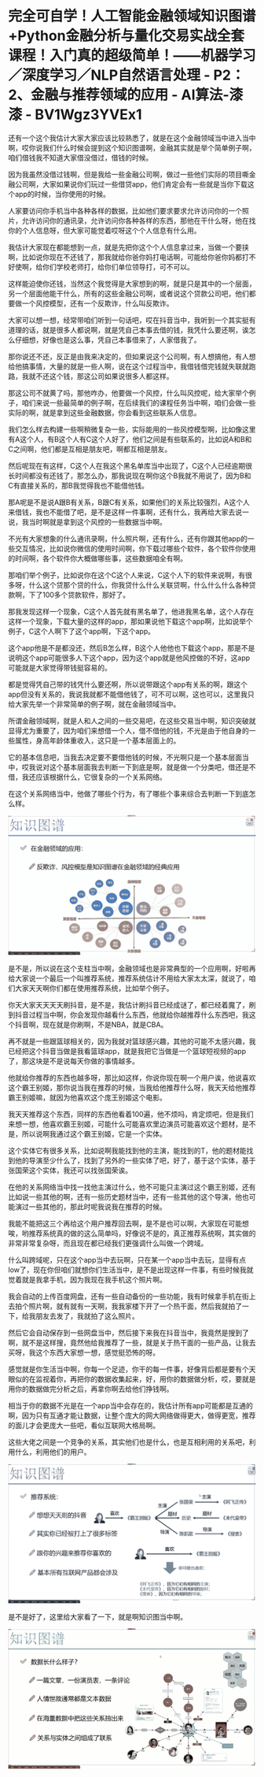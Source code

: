 # 完全可自学！人工智能金融领域知识图谱+Python金融分析与量化交易实战全套课程！入门真的超级简单！——机器学习／深度学习／NLP自然语言处理 - P2：2、金融与推荐领域的应用 - AI算法-漆漆 - BV1Wgz3YVEx1

还有一个这个我估计大家大家应该比较熟悉了，就是在这个金融领域当中进入当中啊，哎你说我们什么时候会提到这个知识图谱啊，金融其实就是举个简单例子啊，咱们借钱我不知道大家借没借过，借钱的时候。

因为我虽然没借过钱啊，但是我给一些金融公司啊，做过一些他们实际的项目嘶金融公司啊，大家如果说你们玩过一些借贷app，他们肯定会有一些就是当你下载这个app的时候，当你使用的时候。

人家要访问你手机当中各种各样的数据，比如他们要求要求允许访问你的一个照片，允许访问你的通讯录，允许访问你各种各样的东西，那他在干什么呀，他在找你的个人信息呀，但大家可能觉着哎呀这个个人信息有什么用。

我估计大家现在都能想到一点，就是先把你这个个人信息拿过来，当做一个要挟啊，比如说你现在不还钱了，那我就给你爸你妈打电话啊，可能给你爸你妈都打不好使啊，给你们学校老师打，给你们单位领导打，可不可以。

这样能迫使你还钱，当然这个我觉得是大家想到的啊，就是只是其中的一个层面，另一个层面他能干什么，所有的这些金融公司啊，或者说这个贷款公司吧，他们都要做一个风控模型，还有一个反欺诈，什么叫反欺诈。

大家可以想一想，经常带咱们听到一句话吧，哎在抖音当中，我听到一个其实挺有道理的话，就是很多人都说啊，就是凭自己本事去借的钱，我凭什么要还啊，诶怎么仔细想，好像也是这么事，凭自己本事借来了，人家借我了。

那你说还不还，反正是由我来决定的，但如果说这个公司啊，有人想搞他，有人想给他搞事情，大量的就是一些人啊，说在这个过程当中，我借钱借完钱就失联就跑路，我就不还这个钱，那这公司如果说很多人都这样。

那这公司不就黄了吗，那他咋办，他要做一个风控，什么叫风控呢，给大家举个例子，咱们来说一些最简单的例子啊，在后续我们的课程任务当中啊，咱们会做一些实际的啊，就是拿到这些金融数据，你会看到这些联系人信息。

我们怎么样去构建一些啊稍微复杂一些，实际能用的一些风控模型啊，比如像这里有A这个人，有B这个人有C这个人好了，他们之间是有些联系的，比如说A和B和C之间啊，他们都是互相是朋友吧，啊都互相是朋友。

然后呢现在有这样，C这个人在我这个黑名单库当中出现了，C这个人已经逾期很长时间都没有还钱了，那怎么办，那我说现在啊你这个B我就不用说了，因为B和C有直接关系的，那B我觉得我也不能借他钱。

那A呢是不是说A跟B有关系，B跟C有关系，如果他们的关系比较强烈，A这个人来借钱，我也不能借了吧，是不是这样一件事啊，还有什么，我再给大家去说一说，我当时啊就是拿到这个风控的一些数据当中啊。

不光有大家想象的什么通讯录啊，什么照片啊，还有什么，还有你跟其他app的一些交互情况，比如说你微信的使用时间啊，你下载过哪些个软件，各个软件你使用的时间啊，各个软件你大概做哪些事，这些数据咱全有啊。

那咱们举个例子，比如说你在这个C这个人来说，C这个人下的软件来说啊，有很多呀，什么这个贷那个贷的什么，你我贷什么什么关联贷啊，什么什么什么各种贷款啊，下了100多个贷款软件，那好了。

那我发现这样一个现象，C这个人首先就有黑名单了，他进我黑名单，这个人存在这样一个现象，下载大量的这样的app，那如果说他下载这个app啊，比如说举个例子，C这个人啊下了这个app啊，下这个app。

这个app他是不是都没还，然后B怎么样，B这个人他他也下载这个app，那是不是说明这个app可能很多人下这个app，因为这个app就是他风控做的不好，这app可能就是大家觉得带钱挺容易的。

都是觉得凭自己带的钱凭什么要还啊，所以说带跟这个app有关系的啊，跟这个app但没有关系的，我说我就都不能借他钱了，可不可以啊，这也可以，这里我只给大家先举一个非常简单的例子啊，就在金融领域当中。

所谓金融领域啊，就是人和人之间的一些交易吧，在这些交易当中啊，知识突破就显得尤为重要了，因为咱们来想借一个人，借不借他的钱，不光是由于他自身的一些属性，身高年龄体重收入，这只是一个基本层面上的。

它的基本信息吧，当我去决定要不要借他钱的时候，不光啊只是一个基本层面当中，哎我说对这个基本层面我去判断一下到底是啊，就是做一个分类吧，借还是不借，我还应该根据什么，它很复杂的一个关系网络。

在这个关系网络当中，他做了哪些个行为，有了哪些个事来综合去判断一下到底怎么样。

![](img/bd54e8d5d37f0108ffef89fa9f8424b7_1.png)

是不是，所以说在这个支柱当中啊，金融领域也是非常典型的一个应用啊，好啦再给大家说一个最后一个叫推荐系统，推荐系统估计不用给大家太太深，就说了，咱们大家天天啊你们都在使用推荐系统，比如举个例子。

你天大家天天天天刷抖音，是不是，我估计刷抖音已经成谜了，都已经着魔了，刷到抖音过程当中啊，你会发现你越看什么东西，他就给你越推荐什么东西吧，我这个抖音啊，现在就是你刷啊，不是NBA，就是CBA。

再不就是一些跟篮球相关的，因为我就对篮球感兴趣，其他的可能不太感兴趣，我已经把这个抖音当做是我看篮球app，就是我把它当做是一个篮球短视频的app了，那这块是不是说每天你做的事情越多。

他就给你推荐的东西也越多呀，那比如这样，你说你现在啊一个用户诶，他说喜欢这个霸王别姬，那你说当我在推荐的时候，当我给他推荐什么呀，我天天给他推荐霸王别姬嘛，就因为他喜欢这个庞王别姬这个电影。

我天天推荐这个东西，同样的东西他看着100遍，他不烦吗，肯定烦吧，但是我们来想一想，他喜欢霸王别姬，可能什么可能喜欢里边演员可能喜欢这个题材，是不是，所以说啊我通过这个霸王别姬，它是一个实体。

这个实体它有很多关系，比如说啊我能找到他的主演，能找到的T，他的题材能找到他的导演至少什么了，找到了另外的一些实体了吧，好了，基于这个实体，基于张国荣这个实体，我还可以找张国荣诶。

在他的关系网络当中找一找他主演过什么，他不可能只主演过这个霸王别姬，还有比如说一些其他的啊，还有一些历史题材当中，还有一些其他的这个导演，他也可能演过一些其他的，那此时呢我说我在推荐的时候。

我能不能把这三个再给这个用户推荐回去啊，是不是也可以啊，大家现在可能想唉，哟推荐系统真的做的这么简单吗，好像说不是的，真正推荐系统啊，其实做的非常非常复杂呀，而且现在都已经我们更强调什么叫做一个跨域。

什么叫跨域呢，只在这个app当中去玩啊，只在某一个app当中去玩，显得有点low了，现在你但咱们就想你们生活当中，是不是出现这样一件事，有些时候我就觉着就是我拿手机，因为我现在我手机这个照片啊。

我会自动的上传百度网盘，还有一些自动备份的一些功能，我有时候拿手机在街上去拍个照片啊，就有就有一天啊，我我家楼下开了一个热干面，然后我就拍了一下，给我朋友去发了，我就拍了这么照片。

然后它会自动保存到一些网盘当中，然后接下来我在抖音当中，我竟然是搜到了啊，就不是这样搜，竟然他给我推荐了一些，就是关于热干面的一些产品，让我去买呀，我这个东西大家想一想，感觉挺恐怖的呀。

感觉就是你生活当中啊，你每一个足迹，你干的每一件事，好像背后都是要有个天眼似的在监视着你，再把你的数据收集起来，好，用你的数据做分析，哎，要就是用你的数据做完分析之后，再拿你啊去给他们挣钱啊。

相当于你的数据不光是在一个app当中会存在的，我估计所有app可能都是互通的啊，因为只有互通才能让数据，让整个庞大的网大网络做得更大，做得更宽，推荐的面儿才会更庞大一些吧，看似互联网大格局啊。

这些大佬之间是一个竞争的关系，其实他们也是什么，也是互相利用的关系吧，利用什么，利用他们的用户。

![](img/bd54e8d5d37f0108ffef89fa9f8424b7_3.png)

是不是好了，这里给大家看了一下，就是啊知识图当中啊。

![](img/bd54e8d5d37f0108ffef89fa9f8424b7_5.png)